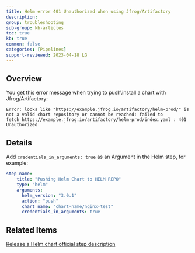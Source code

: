 ```yaml
---
title: Helm error 401 Unauthorized when using Jfrog/Artifactory
description: 
group: troubleshooting
sub-group: kb-articles
toc: true
kb: true
common: false
categories: [Pipelines]
support-reviewed: 2023-04-18 LG
---
```


## Overview

You get this error message when trying to push\install a chart with
Jfrog/Artifactory:

```shell
Error: looks like "https://example.jfrog.io/artifactory/helm-prod/" is   
not a valid chart repository or cannot be reached: failed to   
fetch https://example.jfrog.io/artifactory/helm-prod/index.yaml : 401 Unauthorized
```

## Details

Add `credentials_in_arguments: true` as an Argument in the Helm step, for example:

```yaml
step-name:  
    title: "Pushing Helm Chart to HELM REPO"  
    type: "helm"  
    arguments:  
      helm_version: "3.0.1"  
      action: "push"  
      chart_name: "chart-name/nginx-test"  
      credentials_in_arguments: true
```

## Related Items

[Release a Helm chart official step description](https://g.codefresh.io/steps/helm)
